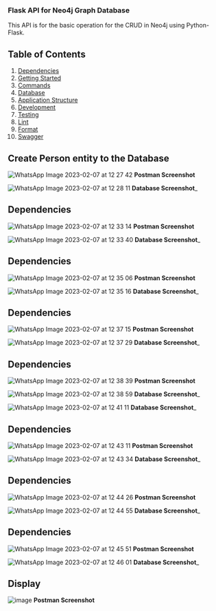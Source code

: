 ### Flask API for Neo4j Graph Database 

This API is for the basic operation for the CRUD in Neo4j using Python-Flask.


## Table of Contents

1. [Dependencies](#dependencies)
1. [Getting Started](#getting-started)
1. [Commands](#commands)
1. [Database](#database)
1. [Application Structure](#application-structure)
1. [Development](#development)
1. [Testing](#testing)
1. [Lint](#lint)
1. [Format](#format)
1. [Swagger](#swagger)

## Create Person entity to the Database 

![WhatsApp Image 2023-02-07 at 12 27 42](https://user-images.githubusercontent.com/81594307/217151995-b2979e7c-b010-47d4-9b02-aff3ca0e0ee9.jpeg)
__Postman Screenshot__


![WhatsApp Image 2023-02-07 at 12 28 11](https://user-images.githubusercontent.com/81594307/217152004-c2543985-5973-4b80-adbe-5cacb29373e8.jpeg)
__Database Screenshot___
## Dependencies

![WhatsApp Image 2023-02-07 at 12 33 14](https://user-images.githubusercontent.com/81594307/217152284-48b21c92-f6ad-44d8-a3f9-01454dd782bb.jpeg)
__Postman Screenshot__


![WhatsApp Image 2023-02-07 at 12 33 40](https://user-images.githubusercontent.com/81594307/217152293-cace3ec4-a372-4cbc-8fcd-2a4b6f0a6451.jpeg)
__Database Screenshot___

## Dependencies

![WhatsApp Image 2023-02-07 at 12 35 06](https://user-images.githubusercontent.com/81594307/217152378-5fc8dd42-b924-4af0-b785-3eeca48fb08a.jpeg)
__Postman Screenshot__


![WhatsApp Image 2023-02-07 at 12 35 16](https://user-images.githubusercontent.com/81594307/217152383-839d81a1-4093-486e-bcf0-60a6c0471aba.jpeg)
__Database Screenshot___

## Dependencies

![WhatsApp Image 2023-02-07 at 12 37 15](https://user-images.githubusercontent.com/81594307/217152411-4a553bbb-ccc2-4276-938e-b06e99c387dc.jpeg)
__Postman Screenshot__


![WhatsApp Image 2023-02-07 at 12 37 29](https://user-images.githubusercontent.com/81594307/217152430-c16b40b6-a728-4c16-8f15-ed26123c3693.jpeg)
__Database Screenshot___

## Dependencies

![WhatsApp Image 2023-02-07 at 12 38 39](https://user-images.githubusercontent.com/81594307/217152491-9f87a0f5-4ce9-4365-90c1-de03a64f616e.jpeg)
__Postman Screenshot__


![WhatsApp Image 2023-02-07 at 12 38 59](https://user-images.githubusercontent.com/81594307/217152498-8bdcc9b3-5bfd-4cbb-91a1-1928c65af893.jpeg)
__Database Screenshot___


![WhatsApp Image 2023-02-07 at 12 41 11](https://user-images.githubusercontent.com/81594307/217152505-7f9c7da7-0aef-41ed-96a3-e161a58459ec.jpeg)
__Database Screenshot___

## Dependencies

![WhatsApp Image 2023-02-07 at 12 43 11](https://user-images.githubusercontent.com/81594307/217152564-122b8bea-d63f-4397-acbc-c5ac279a6864.jpeg)
__Postman Screenshot__


![WhatsApp Image 2023-02-07 at 12 43 34](https://user-images.githubusercontent.com/81594307/217152569-5b496d3f-29e4-4f2d-9a52-4431f5af51d5.jpeg)
__Database Screenshot___

## Dependencies

![WhatsApp Image 2023-02-07 at 12 44 26](https://user-images.githubusercontent.com/81594307/217152636-cd6ed4a1-53a7-4727-a1eb-2ceade851025.jpeg)
__Postman Screenshot__


![WhatsApp Image 2023-02-07 at 12 44 55](https://user-images.githubusercontent.com/81594307/217152648-0d2ba93a-e0b8-4371-98dc-0137f182b602.jpeg)
__Database Screenshot___

## Dependencies

![WhatsApp Image 2023-02-07 at 12 45 51](https://user-images.githubusercontent.com/81594307/217152690-ff6b1dcb-00b7-4f9c-8080-5a30b1e03ba0.jpeg)
__Postman Screenshot__


![WhatsApp Image 2023-02-07 at 12 46 01](https://user-images.githubusercontent.com/81594307/217152715-c6ee576b-8b6e-4b67-b861-423925013ab0.jpeg)
__Database Screenshot___

## Display

![image](https://user-images.githubusercontent.com/81594307/217153558-81b61291-0904-42d9-b026-4636bcfeb4a9.png)
__Postman Screenshot__


